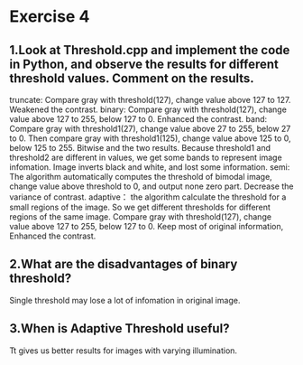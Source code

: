 # Exercise 4

## 1.Look at Threshold.cpp and implement the code in Python, and observe the results for different threshold values. Comment on the results.

truncate: Compare gray with threshold(127), change value above 127 to 127. Weakened the contrast.
binary: Compare gray with threshold(127), change value above 127 to 255, below 127 to 0. Enhanced the contrast.
band: Compare gray with threshold1(27), change value above 27 to 255, below 27 to 0. 
	  Then compare gray with threshold1(125), change value above 125 to 0, below 125 to 255. 
	  Bitwise and the two results. Because threshold1 and threshold2 are different in values, we get some bands to represent image infomation.
	  Image inverts black and white, and lost some information.
semi: The algorithm automatically computes the threshold of bimodal image, change value above threshold to 0, 		  and output none zero part. Decrease the variance of contrast.
adaptive： the algorithm calculate the threshold for a small regions of the image. So we get different thresholds 		for different regions of the same image. Compare gray with threshold(127), change value above 127 to 255, 		   below 127 to 0. Keep most of original information, Enhanced the contrast.


## 2.What are the disadvantages of binary threshold?

Single threshold may lose a lot of infomation in original image. 

## 3.When is Adaptive Threshold useful?

Tt gives us better results for images with varying illumination.

